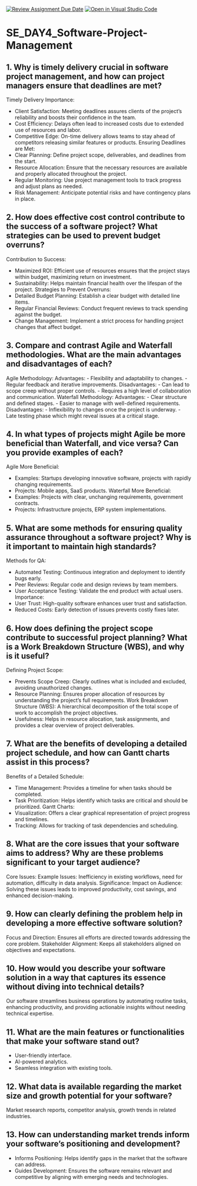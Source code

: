 [![Review Assignment Due Date](https://classroom.github.com/assets/deadline-readme-button-22041afd0340ce965d47ae6ef1cefeee28c7c493a6346c4f15d667ab976d596c.svg)](https://classroom.github.com/a/9pw6JKcu)
[![Open in Visual Studio Code](https://classroom.github.com/assets/open-in-vscode-2e0aaae1b6195c2367325f4f02e2d04e9abb55f0b24a779b69b11b9e10269abc.svg)](https://classroom.github.com/online_ide?assignment_repo_id=18931209&assignment_repo_type=AssignmentRepo)
# SE_DAY4_Software-Project-Management
## 1. Why is timely delivery crucial in software project management, and how can project managers ensure that deadlines are met?
Timely Delivery Importance:
- Client Satisfaction: Meeting deadlines assures clients of the project’s reliability and boosts their confidence in the team.
- Cost Efficiency: Delays often lead to increased costs due to extended use of resources and labor.
- Competitive Edge: On-time delivery allows teams to stay ahead of competitors releasing similar features or products.
Ensuring Deadlines are Met:
- Clear Planning: Define project scope, deliverables, and deadlines from the start.
- Resource Allocation: Ensure that the necessary resources are available and properly allocated throughout the project.
- Regular Monitoring: Use project management tools to track progress and adjust plans as needed.
- Risk Management: Anticipate potential risks and have contingency plans in place.

## 2. How does effective cost control contribute to the success of a software project? What strategies can be used to prevent budget overruns?
Contribution to Success:
- Maximized ROI: Efficient use of resources ensures that the project stays within budget, maximizing return on investment.
- Sustainability: Helps maintain financial health over the lifespan of the project.
Strategies to Prevent Overruns:
- Detailed Budget Planning: Establish a clear budget with detailed line items.
- Regular Financial Reviews: Conduct frequent reviews to track spending against the budget.
- Change Management: Implement a strict process for handling project changes that affect budget.

## 3. Compare and contrast Agile and Waterfall methodologies. What are the main advantages and disadvantages of each?
Agile Methodology:
 Advantages:
    - Flexibility and adaptability to changes.
    - Regular feedback and iterative improvements.
 Disadvantages:
    - Can lead to scope creep without proper controls.
    - Requires a high level of collaboration and communication.
Waterfall Methodology:
 Advantages:
    - Clear structure and defined stages.
    - Easier to manage with well-defined requirements.
 Disadvantages:
    - Inflexibility to changes once the project is underway.
    - Late testing phase which might reveal issues at a critical stage.

## 4. In what types of projects might Agile be more beneficial than Waterfall, and vice versa? Can you provide examples of each?
Agile More Beneficial:
 - Examples: Startups developing innovative software, projects with rapidly changing requirements.
 - Projects: Mobile apps, SaaS products.
Waterfall More Beneficial:
 - Examples: Projects with clear, unchanging requirements, government contracts.
 - Projects: Infrastructure projects, ERP system implementations.

## 5. What are some methods for ensuring quality assurance throughout a software project? Why is it important to maintain high standards?
Methods for QA:
- Automated Testing: Continuous integration and deployment to identify bugs early.
- Peer Reviews: Regular code and design reviews by team members.
- User Acceptance Testing: Validate the end product with actual users.
Importance:
- User Trust: High-quality software enhances user trust and satisfaction.
- Reduced Costs: Early detection of issues prevents costly fixes later.

## 6. How does defining the project scope contribute to successful project planning? What is a Work Breakdown Structure (WBS), and why is it useful?
Defining Project Scope:
- Prevents Scope Creep: Clearly outlines what is included and excluded, avoiding unauthorized changes.
- Resource Planning: Ensures proper allocation of resources by understanding the project’s full requirements.
Work Breakdown Structure (WBS):
A hierarchical decomposition of the total scope of work to accomplish the project objectives.
- Usefulness: Helps in resource allocation, task assignments, and provides a clear overview of project deliverables.

## 7. What are the benefits of developing a detailed project schedule, and how can Gantt charts assist in this process?
Benefits of a Detailed Schedule:
- Time Management: Provides a timeline for when tasks should be completed.
- Task Prioritization: Helps identify which tasks are critical and should be prioritized.
Gantt Charts:
- Visualization: Offers a clear graphical representation of project progress and timelines.
- Tracking: Allows for tracking of task dependencies and scheduling.

## 8. What are the core issues that your software aims to address? Why are these problems significant to your target audience?
Core Issues:
 Example Issues: Inefficiency in existing workflows, need for automation, difficulty in data analysis.
Significance:
 Impact on Audience: Solving these issues leads to improved productivity, cost savings, and enhanced decision-making.

## 9. How can clearly defining the problem help in developing a more effective software solution?
Focus and Direction: Ensures all efforts are directed towards addressing the core problem.
Stakeholder Alignment: Keeps all stakeholders aligned on objectives and expectations.

## 10. How would you describe your software solution in a way that captures its essence without diving into technical details?
Our software streamlines business operations by automating routine tasks, enhancing productivity, and providing actionable insights without needing technical expertise.

## 11. What are the main features or functionalities that make your software stand out?
- User-friendly interface.
- AI-powered analytics.
- Seamless integration with existing tools.

## 12. What data is available regarding the market size and growth potential for your software?
Market research reports, competitor analysis, growth trends in related industries.

## 13. How can understanding market trends inform your software’s positioning and development?
- Informs Positioning: Helps identify gaps in the market that the software can address.
- Guides Development: Ensures the software remains relevant and competitive by aligning with emerging needs and technologies.
